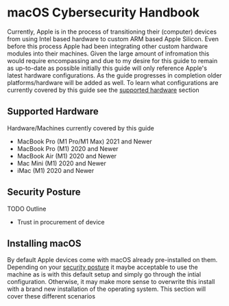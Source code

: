 # macOS Cybersecurity Handbook

Currently, Apple is in the process of transitioning their (computer) devices from using Intel based hardware to custom ARM based Apple Silicon. Even before this process Apple had been integrating other custom hardware modules into their machines. Given the large amount of infromation this would require encompassing and due to my desire for this guide to remain as up-to-date as possible initially this guide will only reference Apple's latest hardware configurations. As the guide progresses in completion older platforms/hardware will be added as well. To learn what configurations are currently covered by this guide see the [supported hardware](#supported-hardware) section

## Supported Hardware

Hardware/Machines currently covered by this guide

* MacBook Pro (M1 Pro/M1 Max) 2021 and Newer
* MacBook Pro (M1) 2020 and Newer
* MacBook Air (M1) 2020 and Newer
* Mac Mini (M1) 2020 and Newer
* iMac (M1) 2020 and Newer

## Security Posture

TODO Outline
* Trust in procurement of device

## Installing macOS

By default Apple devices come with macOS already pre-installed on them. Depending on your [security posture](#security-posture) it maybe acceptable to use the machine as is with this default setup and simply go through the intial configuration. Otherwise, it may make more sense to overwrite this install with a brand new installation of the operating system. This section will cover these different scenarios